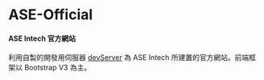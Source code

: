 # ASE-Official

#### ASE Intech 官方網站

利用自製的開發用伺服器 [devServer](https://github.com/PolarBearAndrew/dev-server-static) 為 ASE Intech 所建置的官方網站。前端框架以 Bootstrap V3 為主。